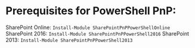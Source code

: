 # Prerequisites for PowerShell PnP:
SharePoint Online:	`Install-Module SharePointPnPPowerShellOnline`
SharePoint 2016:	`Install-Module SharePointPnPPowerShell2016`
SharePoint 2013:	`Install-Module SharePointPnPPowerShell2013`